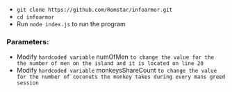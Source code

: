 * `git clone https://github.com/Romstar/infoarmor.git`
* `cd infoarmor`
* Run `node index.js` to run the program

### Parameters:
* Modify `hardcoded variable` numOfMen `to change the value for the the number of men on the island and it is located on line 20`
* Modify `hardcoded variable` monkeysShareCount `to change the value for the number of coconuts the monkey takes during every mans greed session`
